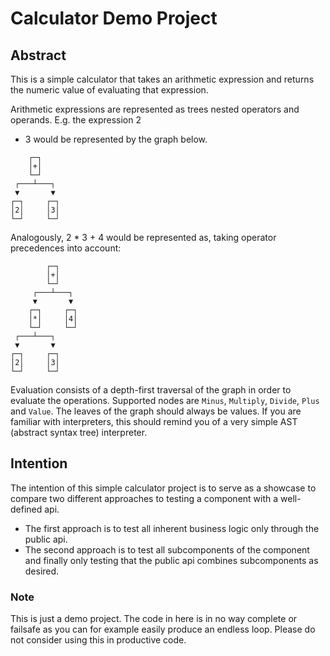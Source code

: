 # Calculator Demo Project

## Abstract

This is a simple calculator that takes an arithmetic expression and returns the numeric value of
evaluating that expression.

Arithmetic expressions are represented as trees nested operators and operands. E.g. the expression 2

+ 3 would be represented by the graph below.

```
    ┌─┐     
    │+│     
    └─┘     
 ┌───┴───┐ 
 ▼       ▼ 
┌─┐     ┌─┐
│2│     │3│
└─┘     └─┘
```

Analogously, 2 * 3 + 4 would be represented as, taking operator precedences into account:

```
        ┌─┐    
        │+│    
        └─┘    
     ┌───┴───┐ 
     ▼       ▼ 
    ┌─┐     ┌─┐
    │*│     │4│
    └─┘     └─┘
 ┌───┴───┐     
 ▼       ▼     
┌─┐     ┌─┐    
│2│     │3│    
└─┘     └─┘
```

Evaluation consists of a depth-first traversal of the graph in order to evaluate the operations.
Supported nodes are `Minus`, `Multiply`, `Divide`, `Plus` and `Value`. The leaves of the graph
should always be values. If you are familiar with interpreters, this should remind you of a very
simple AST (abstract syntax tree) interpreter.

## Intention

The intention of this simple calculator project is to serve as a showcase to compare two different
approaches to testing a component with a well-defined api.

- The first approach is to test all inherent business logic only through the public api.
- The second approach is to test all subcomponents of the component and finally only testing that
  the public api combines subcomponents as desired.

### Note

This is just a demo project. The code in here is in no way complete or failsafe as you can for
example easily produce an endless loop. Please do not consider using this in productive code. 
